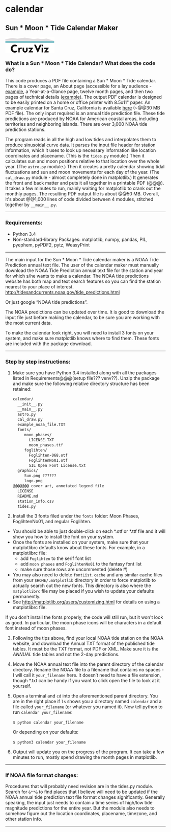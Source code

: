 # calendar
## Sun * Moon * Tide Calendar Maker

<a href="http://cruzviz.com/"><img src="https://github.com/cruzviz/calendar/blob/master/graphics/logo.png" align="center" height="48"></a>

### What is a Sun * Moon * Tide Calendar? What does the code do?

This code produces a PDF file containing a Sun * Moon * Tide calendar. There is a cover page, an About page (accessible for a lay audience - [example](@@@), a Year-at-a-Glance page, twelve month pages, and then two pages of technical details ([example](@@@)). The output PDF calendar is designed to be easily printed on a home or office printer with 8.5x11" paper. An example calendar for Santa Cruz, California is available [here](@@@) (~@@30 MB PDF file). The only input required is an annual tide prediction file. These tide predictions are produced by NOAA for American coastal areas, including territories and neighboring islands. There are over 3,000 NOAA tide prediction stations.

The program reads in all the high and low tides and interpolates them to produce sinusoidal curve data. It parses the input file header for station information, which it uses to look up necessary information like location coordinates and placename. (This is the `tides.py` module.) Then it calculates sun and moon positions relative to that location over the whole year. (The `astro.py` module.) Then it creates a pretty calendar showing tidal fluctuations and sun and moon movements for each day of the year. (The `cal_draw.py` module - almost completely done in matplotlib.) It generates the front and back matter and puts it all together in a printable PDF (@@@). It takes a few minutes to run, mainly waiting for matplotlib to crank out the monthly pages. The resulting PDF output file is about @@50 MB. Overall, it's about @@1,000 lines of code divided between 4 modules, stitched together by `__main__.py`.

----------------------

### Requirements:
- Python 3.4
- Non-standard-library Packages: matplotlib, numpy, pandas, PIL, pyephem, pyPDF2, pytz, WeasyPrint
 
----------------------

The main input for the Sun * Moon * Tide calendar maker is a NOAA Tide Prediction annual text file. The user of the calendar maker must manually download the NOAA Tide Prediction annual text file for the station and year for which s/he wants to make a calendar. The NOAA tide predictions website has both map and text search features so you can find the station nearest to your place of interest.
http://tidesandcurrents.noaa.gov/tide_predictions.html

Or just google “NOAA tide predictions”.

The NOAA predictions can be updated over time. It is good to download the input file just before making the calendar, to be sure you are working with the most current data.

To make the calendar look right, you will need to install 3 fonts on your system, and make sure matplotlib knows where to find them. These fonts are included with the package download.

-------------

### Step by step instructions:

1. Make sure you have Python 3.4 installed along with all the packages listed in Requirements@@@(setup file??? venv??). Unzip the package and make sure the following relative directory structure has been retained:
   ```
   calendar/
     __init__.py
     __main__.py
     astro.py
     cal_draw.py
     example_noaa_file.TXT
     fonts/
        moon_phases/
          LICENSE.TXT
          moon_phases.ttf
        foglihten/
          Foglihten-068.otf
          FoglihtenNo01.otf
          SIL Open Font License.txt
     graphics/
        Sun.png ??????
        logo.png
   @@@@@@@ cover art, annotated legend file
     LICENSE
     README.md
     station_info.csv
     tides.py
   ```

2. Install the 3 fonts filed under the `fonts` folder: Moon Phases, FoglihtenNo01, and regular Foglihten.
  * You should be able to just double-click on each \*.otf or \*.ttf file and it will show you how to install the font on your system.
  * Once the fonts are installed on your system, make sure that your matplotlibrc defaults know about these fonts. For example, in a matplotlibrc file:
    * add `Foglihten` to the serif font list
    * add `moon phases` and `FoglihtenNo01` to the fantasy font list
    * make sure those rows are uncommented (delete #)
  * You may also need to delete `fontList.cache` and any similar cache files from your `$HOME/.matplotlib` directory in order to force matplotlib to actually search out the new fonts. This directory is also where the `matplotlibrc` file may be placed if you wish to update your defaults permanently.
  * See http://matplotlib.org/users/customizing.html for details on using a matplotlibrc file.

   If you don't install the fonts properly, the code will still run, but it won't look as good. In particular, the moon phase icons will be characters in a default font instead of moon phases.

3. Following the tips above, find your local NOAA tide station on the NOAA website, and download the Annual TXT format of the published tide tables. It must be the TXT format, not PDF or XML. Make sure it is the *ANNUAL* tide tables and not the 2-day predictions.

2. Move the NOAA annual text file into the parent directory of the calendar directory. Rename the NOAA file to a filename that contains no spaces - I will call it `your_filename` here. It doesn’t need to have a file extension, though \*.txt can be handy if you want to click open the file to look at it yourself.

3. Open a terminal and `cd` into the aforementioned parent directory. You are in the right place if `ls` shows you a directory named `calendar` and a file called `your_filename` (or whatever you named it). Now tell python to run `calendar your_filename`:

   `$ python calendar your_filename`

   Or depending on your defaults:

   `$ python3 calendar your_filename`

4. Output will update you on the progress of the program. It can take a few minutes to run, mostly spend drawing the month pages in matplotlib.

--------
### If NOAA file format changes:

Procedures that will probably need revision are in the tides.py module. Search for `&**&` to find places that I believe will need to be updated if the NOAA annual tide prediction text file format changes significantly. Generally speaking, the input just needs to contain a time series of high/low tide magnitude predictions for the entire year. But the module also needs to somehow figure out the location coordinates, placename, timezone, and other station info.

---------
